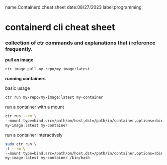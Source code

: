 name:Containerd cheat sheet
date:08/27/2023
label:programming

# containerd cli cheat sheet

### collection of ctr commands and explanations that i reference frequently.

**pull an image**

```bash
ctr image pull my-repo/my-image:latest
```

**running containers**

basic usage

```bash
ctr run my-repo/my-image:latest my-container
```

run a container with a mount

```bash
ctr run --rm \
--mount type=bind,src=/path/on/host,dst=/path/in/container,options=rbind:rw \
my-image:latest my-container
```

run a container interactively

```bash
sudo ctr run \
-t --rm \
--mount type=bind,src=/path/on/host,dst=/path/in/container,options=rbind:rw \
my-image:latest my-container /bin/bash
```
